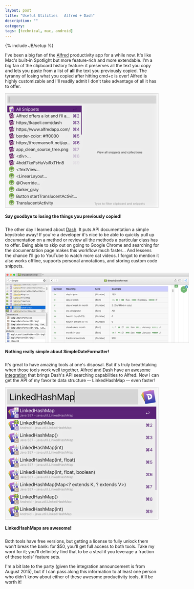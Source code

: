 ```yaml
---
layout: post
title: "Useful Utilities   Alfred + Dash"
description: ""
category: 
tags: [technical, mac, android]
---
```

{% include JB/setup %}

I've been a big fan of the [Alfred][1] productivity app for a while now. It's like Mac's built-in Spotlight but more feature-rich and more extendable. I'm a big fan of the clipboard history feature: it preserves all the text you copy and lets you paste from a list of **all** the text you previously copied. The tyranny of losing what you copied after hitting cmd+c is over! Alfred is highly customizable and I'll readily admit I don't take advantage of all it has to offer. 

<div>
	<img class="rounded-corners" style="max-width: 500px; border: 1px solid #cdcdcd;" src="/assets/images/posts/2016-05-16/alfred_clipboard_history.png"/>
	<p class="caption-text" style="line-height: 1.5em; margin-bottom: 24px;"><strong>Say goodbye to losing the things you previously copied!</strong></p>
</div>


The other day I learned about [Dash][2]. It puts API documentation a simple keystroke away! If you're a developer it's nice to be able to quickly pull up documentation on a method or review all the methods a particular class has to offer. Being able to skip out on going to Google Chrome and searching for the documentation page makes this workflow much faster... And lessens the chance I'll go to YouTube to watch more cat videos. I forgot to mention it also works offline, supports personal annotations, and storing custom code snippets.

<div>
	<img class="rounded-corners" style="max-width: 600px; border: 1px solid #cdcdcd;" src="/assets/images/posts/2016-05-16/dash_api.png"/>
	<p class="caption-text" style="line-height: 1.5em; margin-bottom: 24px;"><strong>Nothing really simple about SimpleDateFormatter!</strong></p>
</div>

It's great to have amazing tools at one's disposal. But it's truly breathtaking when those tools work well together. Alfred and Dash have an [awesome integration][3] that brings Dash's API searching capabilities to Alfred. Now I can get the API of my favorite data structure -- LinkedHashMap -- even faster!

<div>
	<img class="rounded-corners" style="max-width: 500px; border: 1px solid #cdcdcd;" src="/assets/images/posts/2016-05-16/alfred_dash.png"/>
	<p class="caption-text" style="line-height: 1.5em; margin-bottom: 24px;"><strong>LinkedHashMaps are awesome!</strong></p>
</div>


Both tools have free versions, but getting a license to fully unlock them won't break the bank: for $50, you'll get full access to both tools. Take my word for it; you'll definitely find that to be a steal if you leverage a fraction of these tools' feature sets. 

I'm a bit late to the party (given the integration announcement is from August 2015), but if I can pass along this information to at least one person who didn't know about either of these awesome productivity tools, it'll be worth it!

[1]: https://www.alfredapp.com/
[2]: https://kapeli.com/dash
[3]: https://www.alfredapp.com/blog/productivity/dash-quicker-api-documentation-search/